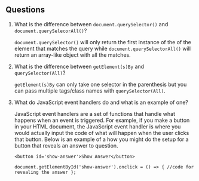 ## Questions

1. What is the difference between `document.querySelector()` and `document.querySelecorAll()`?

    `document.querySelector()` will only return the first instance of the of the element that matches the query while `document.querySelectorAll()` will return an array-like object with all the matches.

2. What is the difference between `getElement(s)By` and `querySelector(All)`?

    `getElement(s)By` can only take one selector in the parenthesis but you can pass multiple tags/class names with `querySelector(All)`.

3. What do JavaScript event handlers do and what is an example of one?

    JavaScript event handlers are a set of functions that handle what happens when an event is triggered. For example, if you make a button in your HTML document, the JavaScript event handler is where you would actually input the code of what will happen when the user clicks that button. Below is an example of a how you might do the setup for a button that reveals an answer to question. 

      `<button id='show-answer'>Show Answer</button>`


      `document.getElementById('show-answer').onclick = () => {
        //code for revealing the answer
        };`
